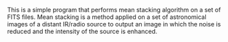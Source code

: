 This is a simple program that performs mean stacking algorithm on a set of FITS files. Mean stacking is a method applied on a set of astronomical images of a distant IR/radio source to output an image in which the noise is reduced and the intensity of the source is enhanced.
